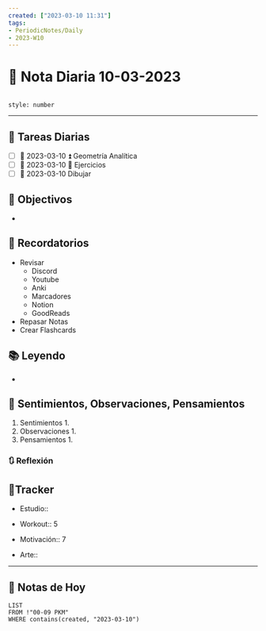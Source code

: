 ```yaml
---
created: ["2023-03-10 11:31"]
tags:
- PeriodicNotes/Daily
- 2023-W10
---
```


# 📅 Nota Diaria 10-03-2023
```toc

style: number

```

---
## 🔷 Tareas Diarias
- [ ] 📅 2023-03-10 ⏫ Geometría Analítica
- [ ] 📅 2023-03-10 🔼 Ejercicios
- [ ] 📅 2023-03-10 Dibujar

## 🎯 Objectivos
- 
## 📕 Recordatorios
- Revisar
	- Discord
	- Youtube
	- Anki
	- Marcadores
	- Notion
	- GoodReads
- Repasar Notas
- Crear Flashcards

## 📚 Leyendo
- 
## 💬 Sentimientos, Observaciones, Pensamientos 
1. Sentimientos
	1. 
2. Observaciones
	1. 
3. Pensamientos
	1. 
### 🔃 Reflexión

## 🔷Tracker

- Estudio::

- Workout:: 5

- Motivación:: 7

- Arte::
---

## 📅 Notas de Hoy
```dataview
LIST 
FROM !"00-09 PKM" 
WHERE contains(created, "2023-03-10")
```